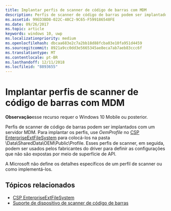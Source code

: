 ```yaml
---
title: Implantar perfis de scanner de código de barras com MDM
description: Perfis de scanner de código de barras podem ser implantados com um servidor MDM.
ms.assetid: 99ED3BD8-022C-40C2-9C65-F599186548FE
ms.date: 09/26/2017
ms.topic: article
keywords: windows 10, uwp
ms.localizationpriority: medium
ms.openlocfilehash: dbcaa683e2c7a2bb18d88fcba03e10fa951d4459
ms.sourcegitcommit: 8921a9cc0dd3e5665345ae8eca7ab7aeb83ccc6f
ms.translationtype: MT
ms.contentlocale: pt-BR
ms.lasthandoff: 12/11/2018
ms.locfileid: "8893655"
---
```

# <a name="deploy-barcode-scanner-profiles-with-mdm"></a>Implantar perfis de scanner de código de barras com MDM

**Observação**esse recurso requer o Windows 10 Mobile ou posterior.

Perfis de scanner de código de barras podem ser implantados com um servidor MDM. Para implantar os perfis, use *OemProfile* no [CSP EnterpriseExtFileSystem](https://msdn.microsoft.com/library/windows/hardware/mt157025) para colocá-los na pasta \\Data\\SharedData\\OEM\\Public\\Profile. Esses perfis de scanner, em seguida, podem ser usados pelos fabricantes do driver para definir as configurações que não são expostas por meio de superfície de API.

A Microsoft não define os detalhes específicos de um perfil de scanner ou como implementá-los.

## <a name="related-topics"></a>Tópicos relacionados
- [CSP EnterpriseExtFileSystem](https://msdn.microsoft.com/library/windows/hardware/mt157025)
- [Suporte de dispositivo de scanner de código de barras](https://docs.microsoft.com/en-us/windows/uwp/devices-sensors/pos-device-support#barcode-scanner)